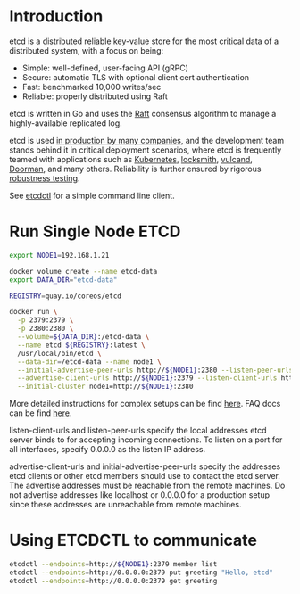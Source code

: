 # Introduction
etcd is a distributed reliable key-value store for the most critical data of a distributed system, with a focus on being:
- Simple: well-defined, user-facing API (gRPC)
- Secure: automatic TLS with optional client cert authentication
- Fast: benchmarked 10,000 writes/sec
- Reliable: properly distributed using Raft

etcd is written in Go and uses the [Raft](https://raft.github.io/) consensus algorithm to manage a highly-available replicated log.

etcd is used [in production by many companies](https://github.com/etcd-io/etcd/blob/main/ADOPTERS.md), and the development team stands behind it in critical deployment scenarios, where etcd is frequently teamed with applications such as [Kubernetes](http://kubernetes.io/), [locksmith](https://github.com/coreos/locksmith), [vulcand](https://github.com/vulcand/vulcand), [Doorman](https://github.com/youtube/doorman), and many others. Reliability is further ensured by rigorous [robustness testing](https://github.com/etcd-io/etcd/tree/main/tests/robustness).

See [etcdctl](https://github.com/etcd-io/etcd/tree/main/etcdctl) for a simple command line client.

# Run Single Node ETCD
```sh
export NODE1=192.168.1.21

docker volume create --name etcd-data
export DATA_DIR="etcd-data"

REGISTRY=quay.io/coreos/etcd

docker run \
  -p 2379:2379 \
  -p 2380:2380 \
  --volume=${DATA_DIR}:/etcd-data \
  --name etcd ${REGISTRY}:latest \
  /usr/local/bin/etcd \
  --data-dir=/etcd-data --name node1 \
  --initial-advertise-peer-urls http://${NODE1}:2380 --listen-peer-urls http://0.0.0.0:2380 \
  --advertise-client-urls http://${NODE1}:2379 --listen-client-urls http://0.0.0.0:2379 \
  --initial-cluster node1=http://${NODE1}:2380
```

More detailed instructions for complex setups can be find [here](https://etcd.io/docs/v3.5/op-guide/container/).
FAQ docs can be find [here](https://etcd.io/docs/v3.5/faq/).

listen-client-urls and listen-peer-urls specify the local addresses etcd server binds to for accepting incoming connections. To listen on a port for all interfaces, specify 0.0.0.0 as the listen IP address.

advertise-client-urls and initial-advertise-peer-urls specify the addresses etcd clients or other etcd members should use to contact the etcd server. The advertise addresses must be reachable from the remote machines. Do not advertise addresses like localhost or 0.0.0.0 for a production setup since these addresses are unreachable from remote machines.

# Using ETCDCTL to communicate
```sh
etcdctl --endpoints=http://${NODE1}:2379 member list
etcdctl --endpoints=http://0.0.0.0:2379 put greeting "Hello, etcd"
etcdctl --endpoints=http://0.0.0.0:2379 get greeting
```
